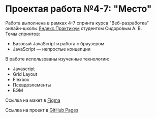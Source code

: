 
# Проектая работа №4-7: **"Место"** 
Работа выполнена в рамках 4-7 спринта курса "Веб-разработка" онлайн-школы [Яндекс.Практикум](https://practicum.yandex.ru/) студентом Сидоровым А. В.  
Темы спринтов:
* Базовый JavaScript и работа с браузером
* JavaScript — непростые концепции

В работе использованы изученные технологии:
* Javascript
* Grid Layout  
* Flexbox
* Псевдоэлементы
* БЭМ

Ссылка на макет в [Figma](https://www.figma.com/file/bjyvbKKJN2naO0ucURl2Z0/JavaScript.-Sprint-5?node-id=0%3A1)

Ссылка на проект в [GitHub Pages](https://temmmus.github.io/mesto/)